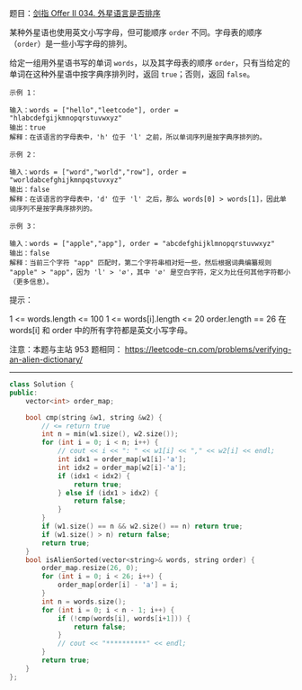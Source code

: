题目：[剑指 Offer II 034. 外星语言是否排序](https://leetcode.cn/problems/lwyVBB/)

某种外星语也使用英文小写字母，但可能顺序 `order` 不同。字母表的顺序（`order`）是一些小写字母的排列。

给定一组用外星语书写的单词 `words`，以及其字母表的顺序 `order`，只有当给定的单词在这种外星语中按字典序排列时，返回 `true`；否则，返回 `false`。

```
示例 1：

输入：words = ["hello","leetcode"], order = "hlabcdefgijkmnopqrstuvwxyz"
输出：true
解释：在该语言的字母表中，'h' 位于 'l' 之前，所以单词序列是按字典序排列的。

示例 2：

输入：words = ["word","world","row"], order = "worldabcefghijkmnpqstuvxyz"
输出：false
解释：在该语言的字母表中，'d' 位于 'l' 之后，那么 words[0] > words[1]，因此单词序列不是按字典序排列的。

示例 3：

输入：words = ["apple","app"], order = "abcdefghijklmnopqrstuvwxyz"
输出：false
解释：当前三个字符 "app" 匹配时，第二个字符串相对短一些，然后根据词典编纂规则 "apple" > "app"，因为 'l' > '∅'，其中 '∅' 是空白字符，定义为比任何其他字符都小（更多信息）。
```

提示：

1 <= words.length <= 100
1 <= words[i].length <= 20
order.length == 26
在 words[i] 和 order 中的所有字符都是英文小写字母。

注意：本题与主站 953 题相同： https://leetcode-cn.com/problems/verifying-an-alien-dictionary/

---

```cpp
class Solution {
public:
    vector<int> order_map;

    bool cmp(string &w1, string &w2) {
        // <= return true
        int n = min(w1.size(), w2.size());
        for (int i = 0; i < n; i++) {
            // cout << i << ": " << w1[i] << "," << w2[i] << endl;
            int idx1 = order_map[w1[i]-'a'];
            int idx2 = order_map[w2[i]-'a'];
            if (idx1 < idx2) {
                return true;
            } else if (idx1 > idx2) {
                return false;
            }
        }
        if (w1.size() == n && w2.size() == n) return true;
        if (w1.size() > n) return false;
        return true;
    }
    bool isAlienSorted(vector<string>& words, string order) {
        order_map.resize(26, 0);
        for (int i = 0; i < 26; i++) {
            order_map[order[i] - 'a'] = i;
        }
        int n = words.size();
        for (int i = 0; i < n - 1; i++) {
            if (!cmp(words[i], words[i+1])) {
                return false;
            }
            // cout << "**********" << endl;
        }
        return true;
    }
};
```

